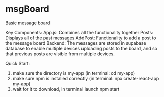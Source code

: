 # msgBoard
Basic message board


Key Components:
App.js: Combines all the functionality together
Posts: Displays all of the past messages
AddPost: Functionality to add a post to the message board
Backend: The messages are stored in supabase database to enable
multiple devices uploading posts to the board, and so that
previous posts are visible from multiple devices.

Quick Start:
1. make sure the directory is my-app (in terminal: cd my-app)
2. make sure npm is installed correctly (in terminal: npx create-react-app my-app)
3. wait for it to download, in terminal launch npm start